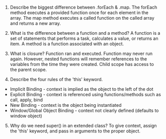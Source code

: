 1. Describe the biggest difference between .forEach & .map.
   The forEach method executes a provided function once for each element in the array.
   The map method executes a called function on the called array and returns a new array.

2. What is the difference between a function and a method?
   A function is a set of statements that performs a task, calculates a value, or returns an item. A method is a function associated with an object.

3. What is closure?
   Function ran and executed. Function may never run again. However, nested functions will remember references to the variables from the time they were created. Child scope has access to the parent scope.

4. Describe the four rules of the 'this' keyword.

- Implicit Binding - context is implied as the object to the left of the dot
- Explicit Binding - context is referenced using functions/methods such as call, apply, bind
- New Binding - context is the object being instantiated
- Window/Global Object Binding - context not clearly defined (defaults to window object)

5. Why do we need super() in an extended class?
   To give context, assign the 'this' keyword, and pass in arguments to the proper object.
